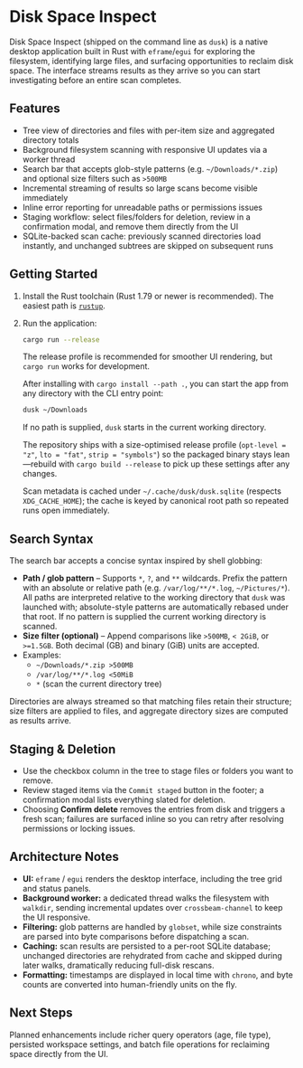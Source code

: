 # Disk Space Inspect

Disk Space Inspect (shipped on the command line as `dusk`) is a native desktop application built in Rust with `eframe`/`egui` for exploring the filesystem, identifying large files, and surfacing opportunities to reclaim disk space. The interface streams results as they arrive so you can start investigating before an entire scan completes.

## Features
- Tree view of directories and files with per-item size and aggregated directory totals
- Background filesystem scanning with responsive UI updates via a worker thread
- Search bar that accepts glob-style patterns (e.g. `~/Downloads/*.zip`) and optional size filters such as `>500MB`
- Incremental streaming of results so large scans become visible immediately
- Inline error reporting for unreadable paths or permissions issues
- Staging workflow: select files/folders for deletion, review in a confirmation modal, and remove them directly from the UI
- SQLite-backed scan cache: previously scanned directories load instantly, and unchanged subtrees are skipped on subsequent runs

## Getting Started
1. Install the Rust toolchain (Rust 1.79 or newer is recommended). The easiest path is [`rustup`](https://rustup.rs/).
2. Run the application:
   ```bash
   cargo run --release
   ```
   The release profile is recommended for smoother UI rendering, but `cargo run` works for development.

   After installing with `cargo install --path .`, you can start the app from any directory with the CLI entry point:
   ```bash
   dusk ~/Downloads
   ```
   If no path is supplied, `dusk` starts in the current working directory.

   The repository ships with a size-optimised release profile (`opt-level = "z"`, `lto = "fat"`, `strip = "symbols"`) so the packaged binary stays lean—rebuild with `cargo build --release` to pick up these settings after any changes.

   Scan metadata is cached under `~/.cache/dusk/dusk.sqlite` (respects `XDG_CACHE_HOME`); the cache is keyed by canonical root path so repeated runs open immediately.

## Search Syntax
The search bar accepts a concise syntax inspired by shell globbing:
- **Path / glob pattern** – Supports `*`, `?`, and `**` wildcards. Prefix the pattern with an absolute or relative path (e.g. `/var/log/**/*.log`, `~/Pictures/*`). All paths are interpreted relative to the working directory that `dusk` was launched with; absolute-style patterns are automatically rebased under that root. If no pattern is supplied the current working directory is scanned.
- **Size filter (optional)** – Append comparisons like `>500MB`, `< 2GiB`, or `>=1.5GB`. Both decimal (GB) and binary (GiB) units are accepted.
- Examples:
  - `~/Downloads/*.zip >500MB`
  - `/var/log/**/*.log <50MiB`
  - `*` (scan the current directory tree)

Directories are always streamed so that matching files retain their structure; size filters are applied to files, and aggregate directory sizes are computed as results arrive.

## Staging & Deletion
- Use the checkbox column in the tree to stage files or folders you want to remove.
- Review staged items via the `Commit staged` button in the footer; a confirmation modal lists everything slated for deletion.
- Choosing **Confirm delete** removes the entries from disk and triggers a fresh scan; failures are surfaced inline so you can retry after resolving permissions or locking issues.

## Architecture Notes
- **UI:** `eframe` / `egui` renders the desktop interface, including the tree grid and status panels.
- **Background worker:** a dedicated thread walks the filesystem with `walkdir`, sending incremental updates over `crossbeam-channel` to keep the UI responsive.
- **Filtering:** glob patterns are handled by `globset`, while size constraints are parsed into byte comparisons before dispatching a scan.
- **Caching:** scan results are persisted to a per-root SQLite database; unchanged directories are rehydrated from cache and skipped during later walks, dramatically reducing full-disk rescans.
- **Formatting:** timestamps are displayed in local time with `chrono`, and byte counts are converted into human-friendly units on the fly.

## Next Steps
Planned enhancements include richer query operators (age, file type), persisted workspace settings, and batch file operations for reclaiming space directly from the UI.
